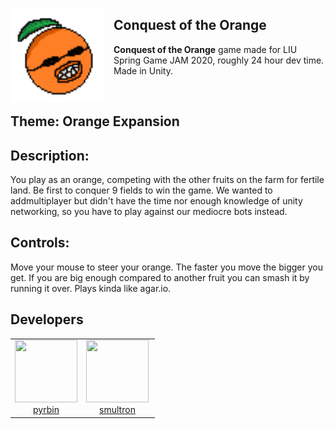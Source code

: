 <a href="#"><img id="#logo" align="left" src="logo.png" width="150" height="150" style="margin-right: 15px;"></a>

## Conquest of the Orange

**Conquest of the Orange** game made for LIU Spring Game JAM 2020, roughly 24 hour dev time. Made in Unity.

<br>

## Theme: Orange Expansion

## Description:

You play as an orange, competing with the other fruits on the farm for fertile land. Be first to conquer 9 fields to win the game. We wanted to addmultiplayer but didn't have the time nor enough knowledge of unity networking, so you have to play against our mediocre​ bots instead.

## Controls:

Move your mouse to steer your orange. The faster you move the bigger you get. If you are big enough compared to another fruit you can smash it by running it over. Plays kinda like agar.io.

## Developers

<table>
  <tbody>
    <tr>
      <td align="center" valign="top">
        <a href="https://github.com/pyrbin">
            <img width="100" height="100" src="https://github.com/pyrbin.png?s=100">
            <br>
            pyrbin
        </a>
      </td>
      <td align="center" valign="top" style="padding-right:10px">
        <a href="https://github.com/smultronbusken">
            <img width="100" height="100" src="https://github.com/smultronbusken.png?s=100">
            <br>
            smultron
        </a>
      </td>
    </tr>
  </tbody>
</table>
